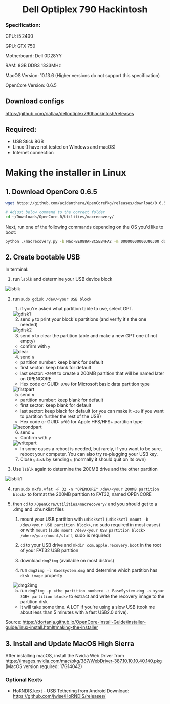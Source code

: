 <h1 align="center"> Dell Optiplex 790 Hackintosh </h1>

### Specification:

CPU: i5 2400

GPU: GTX 750

Motherboard: Dell 0D28YY

RAM: 8GB DDR3 1333MHz

MacOS Version: 10.13.6 (Higher versions do not support this specification)

OpenCore Version: 0.6.5

## Download configs

https://github.com/riatlaa/delloptiplex790hackintosh/releases

## Required:

- USB Stick 8GB
- Linux (I have not tested on Windows and macOS)
- Internet connection

# Making the installer in Linux
## 1. Download OpenCore 0.6.5
```sh
wget https://github.com/acidanthera/OpenCorePkg/releases/download/0.6.5/OpenCore-0.6.5-RELEASE.zip && unzip OpenCore-0.6.5-RELEASE.zip
```
```sh
# Adjust below command to the correct folder
cd ~/Downloads/OpenCore-0/Utilities/macrecovery/
```

Next, run one of the following commands depending on the OS you'd like to boot:
```sh
python ./macrecovery.py -b Mac-BE088AF8C5EB4FA2 -m 00000000000J80300 download
```

## 2. Create bootable USB

In terminal:

  1) run `lsblk` and determine your USB device block
  <img src="https://dortania.github.io/OpenCore-Install-Guide/assets/img/unknown-5.0cee0d3a.png" alt="lsblk">
  
  2) run `sudo gdisk /dev/<your USB block`
  
     1) if you're asked what partition table to use, select GPT.
     <img src="https://dortania.github.io/OpenCore-Install-Guide/assets/img/unknown-6.c65407b2.png" alt="gdisk1">
     
     2) send `p` to print your block's partitions (and verify it's the one needed)
     <img src="https://dortania.github.io/OpenCore-Install-Guide/assets/img/unknown-13.2dca606f.png" alt="gdisk2">
  
     3) send `o` to clear the partition table and make a new GPT one (if not empty)
     - confirm with `y`
     <img src="https://dortania.github.io/OpenCore-Install-Guide/assets/img/unknown-8.21d65816.png" alt="clear">
     
     4) send `n`
     - partition number: keep blank for default
     - first sector: keep blank for default
     - last sector: `+200M` to create a 200MB partition that will be named later on OPENCORE
     - Hex code or GUID: `0700` for Microsoft basic data partition type
     <img src="https://dortania.github.io/OpenCore-Install-Guide/assets/img/unknown-15.4ec42b10.png" alt="firstpart">
     
     5) send `n`
     - partition number: keep blank for default
     - first sector: keep blank for default
     - last sector: keep black for default (or you can make it `+3G` if you want to partition further the rest of the USB)
     - Hex code or GUID: `af00` for Apple HFS/HFS+ partition type
     <img src="https://dortania.github.io/OpenCore-Install-Guide/assets/img/unknown-16.a34cfc74.png" alt="secondpart">
     
     6) send `w`
     - Confirm with `y`
     
     <img src="https://dortania.github.io/OpenCore-Install-Guide/assets/img/unknown-17.d7a601da.png" alt="writepart">
     
     - In some cases a reboot is needed, but rarely, if you want to be sure, reboot your computer. You can also try re-plugging your USB key.
     
     7) Close `gdisk` by sending `q` (normally it should quit on its own)
  
  3) Use `lsblk` again to determine the 200MB drive and the other partition
  <img src="https://dortania.github.io/OpenCore-Install-Guide/assets/img/unknown-18.4d8a1388.png" alt="lsblk1">
  
  4) run `sudo mkfs.vfat -F 32 -n "OPENCORE" /dev/<your 200MB partition block>` to format the 200MB partition to FAT32, named OPENCORE
  
  5) then `cd` to `/OpenCore/Utilities/macrecovery/` and you should get to a .dmg and .chunklist files
     
     1) mount your USB partition with `udisksctl` (`udisksctl mount -b /dev/<your USB partition block>`, no sudo required in most cases) or with `mount` (`sudo mount /dev/<your USB partition block> /where/your/mount/stuff`, sudo is required)
     
     2) `cd` to your USB drive and `mkdir com.apple.recovery.boot` in the root of your FAT32 USB partition

     3) download `dmg2img` (available on most distros)
     
     4) run `dmg2img -l BaseSystem.dmg` and determine which partition has `disk image` property
     <img src="https://dortania.github.io/OpenCore-Install-Guide/assets/img/unknown-20.7e0e5028.png" alt="dmg2img">
     
     5) run `dmg2img -p <the partition number> -i BaseSystem.dmg -o <your 3GB+ partition block>` to extract and write the recovery image to the partition disk
     - It will take some time. A LOT if you're using a slow USB (took me about less than 5 minutes with a fast USB2.0 drive).
     
Source: https://dortania.github.io/OpenCore-Install-Guide/installer-guide/linux-install.html#making-the-installer

## 3. Install and Update MacOS High Sierra

  After installing macOS, install the Nvidia Web Driver from https://images.nvidia.com/mac/pkg/387/WebDriver-387.10.10.10.40.140.pkg (MacOS version required: 17G14042)
  
  
### Optional Kexts

- HoRNDIS.kext - USB Tethering from Android
  Download: https://github.com/jwise/HoRNDIS/releases/
